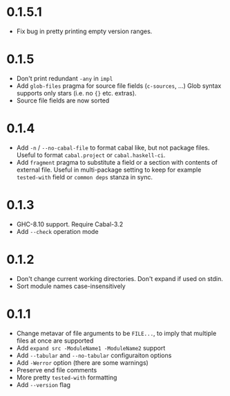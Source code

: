 # 0.1.5.1

- Fix bug in pretty printing empty version ranges.

# 0.1.5

- Don't print redundant `-any` in `impl`
- Add `glob-files` pragma for source file fields (`c-sources`, ...)
  Glob syntax supports only stars (i.e. no `{}` etc. extras).
- Source file fields are now sorted

# 0.1.4

- Add `-n` / `--no-cabal-file` to format cabal like, but not package files.
  Useful to format `cabal.project` or `cabal.haskell-ci`.
- Add `fragment` pragma to substitute a field or a section with
  contents of external file.
  Useful in multi-package setting to keep for example
  `tested-with` field or `common deps` stanza in sync.

# 0.1.3

- GHC-8.10 support. Require Cabal-3.2
- Add `--check` operation mode

# 0.1.2

- Don't change current working directories. Don't expand if used on stdin.
- Sort module names case-insensitively

# 0.1.1

- Change metavar of file arguments to be `FILE...`,
  to imply that multiple files at once are supported
- Add `expand src -ModuleName1 -ModuleName2` support
- Add `--tabular` and `--no-tabular` configuraiton options
- Add `-Werror` option (there are some warnings)
- Preserve end file comments
- More pretty `tested-with` formatting
- Add `--version` flag
